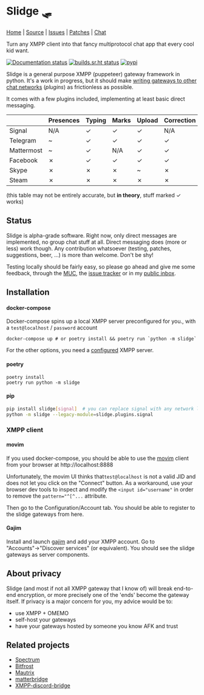 Slidge 🛷
========

[Home](https://sr.ht/~nicoco/slidge) |
[Source](https://sr.ht/~nicoco/slidge/sources) |
[Issues](https://sr.ht/~nicoco/slidge/trackers) |
[Patches](https://lists.sr.ht/~nicoco/public-inbox) |
[Chat](xmpp:slidge@conference.nicoco.fr?join)

Turn any XMPP client into that fancy multiprotocol chat app that every cool kid want.

[![Documentation status](https://readthedocs.org/projects/slidge/badge/?version=latest)](https://slidge.readthedocs.io/)
[![builds.sr.ht status](https://builds.sr.ht/~nicoco/slidge/commits/master/.build.yml.svg)](https://builds.sr.ht/~nicoco/slidge/commits/master/.build.yml?)
[![pypi](https://badge.fury.io/py/slidge.svg)](https://pypi.org/project/slidge/)

Slidge is a general purpose XMPP (puppeteer) gateway framework in python.
It's a work in progress, but it should make
[writing gateways to other chat networks](https://slidge.readthedocs.io/en/latest/dev/tutorial.html)
(*plugins*) as frictionless as possible.

It comes with a few plugins included, implementing at least basic direct messaging.

|            | Presences | Typing | Marks | Upload | Correction | Reactions | Retractions |
|------------|-----------|--------|-------|--------|------------|-----------|-------------|
| Signal     | N/A       | ✓      | ✓     | ✓      | N/A        | ✓         | ✓           |
| Telegram   | ~         | ✓      | ✓     | ✓      | ✓          | ✓         | ✓           |
| Mattermost | ~         | ✓      | N/A   | ✓      | ✓          | ✓         | ✓           |
| Facebook   | ✗         | ✓      | ✓     | ✓      | ✓          | ✗         | ✗           |
| Skype      | ✗         | ✗      | ✗     | ~      | ✗          | ✗         | ✗           |
| Steam      | ✗         | ✗      | ✗     | ✗      | ✗          | ✗         | ✗           |

(this table may not be entirely accurate, but **in theory**, stuff marked ✓ works)


Status
------

Slidge is alpha-grade software.
Right now, only direct messages are implemented, no group chat stuff at all.
Direct messaging does (more or less) work though.
Any contribution whatsoever (testing, patches, suggestions, beer, …) is more than welcome.
Don't be shy!

Testing locally should be fairly easy, so please go ahead and give me some
feedback, through the [MUC](xmpp:slidge@conference.nicoco.fr?join), the
[issue tracker](https://todo.sr.ht/~nicoco/slidge) or in my
[public inbox](https://lists.sr.ht/~nicoco/public-inbox).

Installation
------------

#### docker-compose

Docker-compose spins up a local XMPP server preconfigured for you., with a ``test@localhost`` / ``password``
account

```
docker-compose up # or poetry install && poetry run `python -m slidge`
```

For the other options, you need a
[configured](https://slidge.readthedocs.io/en/latest/admin/general.html#configure-the-xmpp-server)
XMPP server.

#### poetry

```
poetry install
poetry run python -m slidge
```

#### pip

```bash
pip install slidge[signal]  # you can replace signal with any network listed in the table above
python -m slidge --legacy-module=slidge.plugins.signal
```

### XMPP client

#### movim

If you used docker-compose, you should be able to use the [movim](https://movim.eu) client
from your browser at http://localhost:8888

Unfortunately, the movim UI thinks that``test@localhost`` is not a valid JID and does not let you click
on the "Connect" button.
As a workaround, use your browser dev tools to inspect and modify the ``<input id="username"`` in order to
remove the ``pattern="^[^...`` attribute.

Then go to the Configuration/Account tab. You should be able to register to the slidge gateways from here.

#### Gajim

Install and launch [gajim](https://gajim.org) and add your XMPP account.
Go to "Accounts"→"Discover services" (or equivalent).
You should see the slidge gateways as server components.

About privacy
-------------

Slidge (and most if not all XMPP gateway that I know of) will break
end-to-end encryption, or more precisely one of the 'ends' become the
gateway itself. If privacy is a major concern for you, my advice would
be to:

-   use XMPP + OMEMO
-   self-host your gateways
-   have your gateways hosted by someone you know AFK and trust

Related projects
----------------

-   [Spectrum](https://www.spectrum.im/)
-   [Bitfrost](https://github.com/matrix-org/matrix-bifrost)
-   [Mautrix](https://github.com/mautrix)
-   [matterbridge](https://github.com/42wim/matterbridge)
-   [XMPP-discord-bridge](https://git.polynom.me/PapaTutuWawa/xmpp-discord-bridge)
